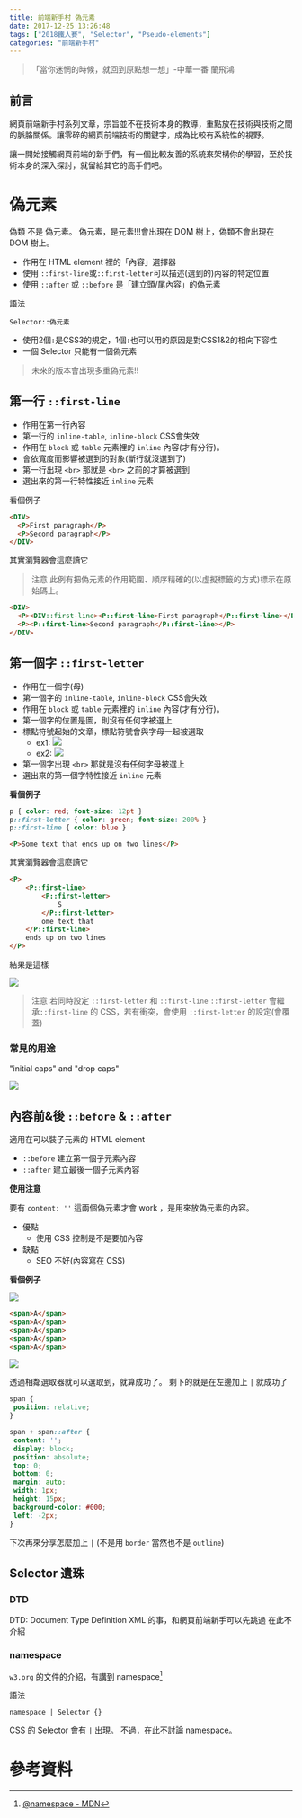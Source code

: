 ```yaml
---
title: 前端新手村 偽元素
date: 2017-12-25 13:26:48
tags: ["2018鐵人賽", "Selector", "Pseudo-elements"]
categories: "前端新手村"
---
```

> 「當你迷惘的時候，就回到原點想一想」-中華一番 蘭飛鴻

## 前言

網頁前端新手村系列文章，宗旨並不在技術本身的教導，重點放在技術與技術之間的脈胳關係。讓零碎的網頁前端技術的關鍵字，成為比較有系統性的視野。

讓一開始接觸網頁前端的新手們，有一個比較友善的系統來架構你的學習，至於技術本身的深入探討，就留給其它的高手們吧。

# 偽元素

偽類 不是 偽元素。
偽元素，是元素!!!會出現在 DOM 樹上，偽類不會出現在 DOM 樹上。

- 作用在 HTML element 裡的「內容」選擇器
- 使用 `::first-line`或`::first-letter`可以描述(選到的)內容的特定位置
- 使用 `::after` 或 `::before` 是「建立頭/尾內容」的偽元素

語法

```
Selector::偽元素
```

- 使用2個`:`是CSS3的規定，1個`:`也可以用的原因是對CSS1&2的相向下容性
- 一個 Selector 只能有一個偽元素

> 未來的版本會出現多重偽元素!!

## 第一行 `::first-line`

- 作用在第一行內容
- 第一行的 `inline-table`, `inline-block` CSS會失效
- 作用在 `block` 或 `table` 元素裡的 `inline` 內容(才有分行)。
- 會依寬度而影響被選到的對象(斷行就沒選到了)
- 第一行出現 `<br>` 那就是 `<br>` 之前的才算被選到
- 選出來的第一行特性接近 `inline` 元素

看個例子

```html
<DIV>
  <P>First paragraph</P>
  <P>Second paragraph</P>
</DIV>
```

其實瀏覽器會這麼讀它
> 注意
> 此例有把偽元素的作用範圍、順序精確的(以虛擬標籤的方式)標示在原始碼上。

```html
<DIV>
  <P><DIV::first-line><P::first-line>First paragraph</P::first-line></DIV::first-line></P>
  <P><P::first-line>Second paragraph</P::first-line></P>
</DIV>
```

## 第一個字 `::first-letter`

- 作用在一個字(母)
- 第一個字的 `inline-table`, `inline-block` CSS會失效
- 作用在 `block` 或 `table` 元素裡的 `inline` 內容(才有分行)。
- 第一個字的位置是圖，則沒有任何字被選上
- 標點符號起始的文章，標點符號會與字母一起被選取
    - ex1: ![](https://i.imgur.com/t9nk5TS.png)
    - ex2: ![](https://i.imgur.com/9Fswp9g.png)
- 第一個字出現 `<br>` 那就是沒有任何字母被選上
- 選出來的第一個字特性接近 `inline` 元素


**看個例子**

```css
p { color: red; font-size: 12pt }
p::first-letter { color: green; font-size: 200% }
p::first-line { color: blue }
```

```html
<P>Some text that ends up on two lines</P>
```

其實瀏覽器會這麼讀它

```html
<P>
    <P::first-line>
        <P::first-letter>
            S
        </P::first-letter>
        ome text that
    </P::first-line>
    ends up on two lines
</P>
```

結果是這樣

![](https://i.imgur.com/xCKbqdr.png)

> 注意
> 若同時設定 `::first-letter` 和 `::first-line`
> `::first-letter` 會繼承`::first-line` 的 CSS，若有衝突，會使用 `::first-letter` 的設定(會覆蓋)

### 常見的用途

"initial caps" and "drop caps"

![](https://i.imgur.com/8qTDKd3.png)

## 內容前&後 `::before` & `::after`

適用在可以裝子元素的 HTML element

- `::before` 建立第一個子元素內容
- `::after` 建立最後一個子元素內容

**使用注意**

要有 `content: ''` 這兩個偽元素才會 work ，是用來放偽元素的內容。

- 優點
    - 使用 CSS 控制是不是要加內容
- 缺點
    - SEO 不好(內容寫在 CSS)

**看個例子**

![](https://i.imgur.com/GLqxrjl.png)

```html
<span>A</span>
<span>A</span>
<span>A</span>
<span>A</span>
<span>A</span>
```

![](https://i.imgur.com/JUB7s4C.png)

透過相鄰選取器就可以選取到，就算成功了。
剩下的就是在左邊加上 `|` 就成功了

```css
span {
 position: relative;
}

span + span::after {
 content: '';
 display: block;
 position: absolute;
 top: 0;
 bottom: 0;
 margin: auto;
 width: 1px;
 height: 15px;
 background-color: #000;
 left: -2px;
}
```

下次再來分享怎麼加上 `|`
(不是用 `border` 當然也不是 `outline`)

## Selector 遺珠

### DTD

DTD: Document Type Definition
XML 的事，和網頁前端新手可以先跳過
在此不介紹

### namespace

`w3.org` 的文件的介紹，有講到 namespace[^2]

語法

```
namespace | Selector {}
```

CSS 的 Selector 會有 `|` 出現。
不過，在此不討論 namespace。

# 參考資料

[^1]: [7. Pseudo-elements - w3.org](https://www.w3.org/TR/css3-selectors/#pseudo-elements)
[^2]: [ @namespace - MDN](https://developer.mozilla.org/zh-TW/docs/Web/CSS/@namespace)
